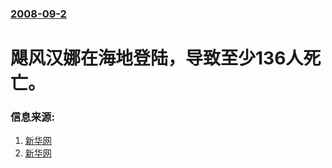 ### [2008-09-2](/news/2008/09/2/index.md)

##### 
# 飓风汉娜在海地登陆，导致至少136人死亡。




### 信息来源:

1. [新华网](http://news.xinhuanet.com/world/2008-09/04/content_9769078.htm)
2. [新华网](http://news.xinhuanet.com/world/2008-09/05/content_9804615.htm)
